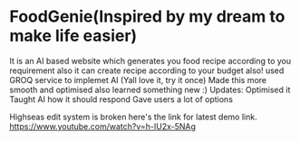 # FoodGenie(Inspired by my dream to make life easier)
It is an AI based website which generates you food recipe according to you requirement also it can create recipe according to your budget also! used GROQ service to implemet AI (Yall love it, try it once)
Made this more smooth and optimised also learned something new :)
Updates:
Optimised it
Taught AI how it should respond
Gave users a lot of options

Highseas edit system is broken here's the link for latest demo link.
https://www.youtube.com/watch?v=h-IU2x-5NAg
